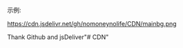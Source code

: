 示例:

https://cdn.jsdelivr.net/gh/nomoneynolife/CDN/mainbg.png



Thank Github and jsDeliver"# CDN" 
